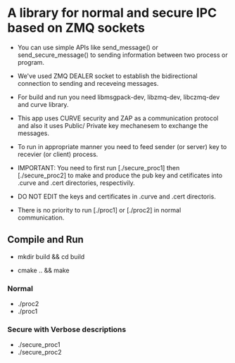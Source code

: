 # A library for normal and secure IPC based on ZMQ sockets

* You can use simple APIs like send_message() or send_secure_message() to sending information between two process or program.

* We've used ZMQ DEALER socket to establish the bidirectional connection to sending and receveing messages.

* For build and run you need libmsgpack-dev, libzmq-dev, libczmq-dev and curve library.

* This app uses CURVE security and ZAP as a communication protocol and also it uses Public/ Private key mechanesem to exchange the messages.

* To run in appropriate manner you need to feed sender (or server) key to recevier (or client) process. 

* IMPORTANT: You need to first run [./secure_proc1] then [./secure_proc2] to make and produce the pub key and cetificates into .curve and .cert directories, respectivily.

* DO NOT EDIT the keys and certificates in .curve and .cert directoris.

* There is no priority to run [./proc1] or [./proc2] in normal communication.

## Compile and Run

* mkdir build && cd build

* cmake .. && make

### Normal

* ./proc2
* ./proc1

### Secure with Verbose descriptions

* ./secure_proc1
* ./secure_proc2
